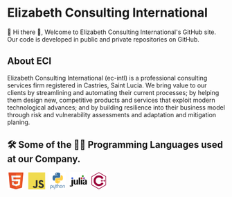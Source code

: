 
# Elizabeth Consulting International

👋 Hi there 👋, Welcome to Elizabeth Consulting International's GitHub site. Our code is developed in public and private repositories on GitHub.

## About ECI

Elizabeth Consulting International (ec-intl) is a professional consulting services firm registered in Castries, Saint Lucia. We bring value to our clients by streamlining and automating their current processes; by helping them design new, competitive products and services that exploit modern technological advances; and by building resilience into their business model through risk and vulnerability assessments and adaptation and mitigation planing.

## :hammer_and_wrench: Some of the 👩‍💻 Programming Languages used at our Company.
<div>
  <img src="https://github.com/devicons/devicon/blob/master/icons/html5/html5-original.svg" title="HTML5" alt="HTML" width="40" height="40"/>&nbsp;
  <img src="https://github.com/devicons/devicon/blob/master/icons/javascript/javascript-original.svg" title="JavaScript" alt="JavaScript" width="40" height="40"/>&nbsp;
  <img src="https://github.com/devicons/devicon/blob/master/icons/python/python-original-wordmark.svg" title="Python" alt="Python" width="40" height="40"/>&nbsp;
  <img src="https://github.com/devicons/devicon/blob/master/icons/julia/julia-original-wordmark.svg" title="Julia" alt="Julia" width="40" height="40"/>&nbsp;
  <img src="https://github.com/devicons/devicon/blob/master/icons/cplusplus/cplusplus-line.svg" title="C++" alt="C++" width="40" height="40"/>&nbsp;
</div>
